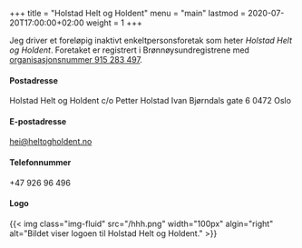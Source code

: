 +++
title = "Holstad Helt og Holdent"
menu = "main"
lastmod = 2020-07-20T17:00:00+02:00
weight = 1
+++

Jeg driver et foreløpig inaktivt enkeltpersonsforetak som heter *Holstad Helt og Holdent*. Foretaket er registrert i Brønnøysundregistrene med [organisasjonsnummer 915&nbsp;283&nbsp;497](https://w2.brreg.no/enhet/sok/detalj.jsp?orgnr=915283497).

#### Postadresse
Holstad Helt og Holdent
c/o Petter Holstad
Ivan Bjørndals gate 6
0472 Oslo

#### E-postadresse
hei@heltogholdent.no

#### Telefonnummer
+47 926 96 496

#### Logo

{{< img
    class="img-fluid"
    src="/hhh.png"
	width="100px"
	algin="right"
    alt="Bildet viser logoen til Holstad Helt og Holdent."
    >}}